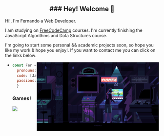 <h2 align="center" size="100">### Hey! Welcome 👋</h2>

<p>Hi!, I'm Fernando a Web Developer.</p>
<p>I am studying on <a href="https://www.freecodecamp.org">FreeCodeCamp</a> courses. I'm currently finishing the JavaScript Algorithms and Data Structures
course.</p>
<p>I'm going to start some personal && academic projects soon, so hope you like my work & hope you enjoy!. If you want to contact me you can click on the links below:</p>
  <ul>
  <li><a href="https://steamcommunity.com/id/Faeerk/"></a>
<img align="right" src="https://github.com/Faerk77/Faerk77/blob/main/vg.gif" alt="playing with an arcade machine"  width="400"/>


```js
const Fer = {
  pronouns: "he" | "him",
  code: [Javascript, HTML, CSS,],
  passions: [Technologies, Gaming, Electronic, Music],
  } 
```

### Games!

[<img src="https://img.shields.io/badge/Steam-%23000000.svg?&style=for-the-badge&logo=steam&logoColor=white" width="180" />](https://steamcommunity.com/id/Faeerk/)
